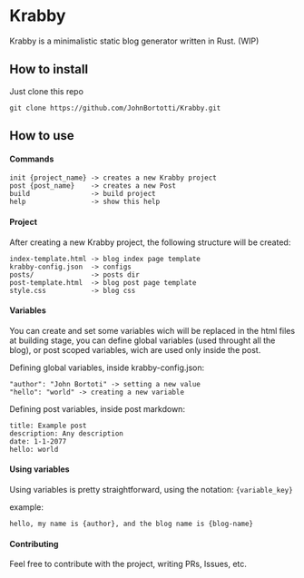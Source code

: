 # Krabby
Krabby is a minimalistic static blog generator written in Rust. (WIP)

## How to install
Just clone this repo
```
git clone https://github.com/JohnBortotti/Krabby.git
```

## How to use

#### Commands
```
init {project_name} -> creates a new Krabby project
post {post_name}    -> creates a new Post
build               -> build project
help                -> show this help
```

#### Project 
After creating a new Krabby project, the following structure will be created:
```
index-template.html -> blog index page template
krabby-config.json  -> configs
posts/              -> posts dir
post-template.html  -> blog post page template
style.css           -> blog css

```


#### Variables
You can create and set some variables wich will be replaced in the html files at building stage,
you can define global variables (used throught all the blog), or post scoped variables, wich are used only
inside the post.

Defining global variables, inside krabby-config.json:
```
"author": "John Bortoti" -> setting a new value
"hello": "world" -> creating a new variable
```

Defining post variables, inside post markdown:
```
title: Example post           
description: Any description  
date: 1-1-2077               
hello: world
```

#### Using variables
Using variables is pretty straightforward, using the notation:
```{variable_key}```

example:
```
hello, my name is {author}, and the blog name is {blog-name}
```

#### Contributing
Feel free to contribute with the project, writing PRs, Issues, etc.
